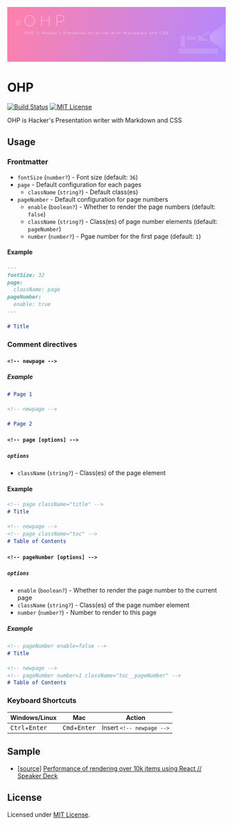 ![OHP - OHP is Hacker's Presentation writer with Markdown and CSS](./docs/visual.png)

# OHP
[![Build Status](https://travis-ci.org/izumin5210/OHP.svg?branch=master)](https://travis-ci.org/izumin5210/OHP)
[![MIT License](https://img.shields.io/github/license/izumin5210/OHP.svg)][license]

OHP is Hacker's Presentation writer with Markdown and CSS


## Usage
### Frontmatter
- `fontSize` (`number?`) - Font size (default: `36`)
- `page` - Default configuration for each pages
    - `className` (`string?`) - Default class(es)
- `pageNumber` - Default configuration for page numbers
    - `enable` (`boolean?`) - Whether to render the page numbers (default: `false`)
    - `className` (`string?`) - Class(es) of page number elements (default: `pageNumber`)
    - `number` (`number?`) - Pgae number for the first page (default: `1`)

#### Example
```markdown
---
fontSize: 32
page:
  className: page
pageNumber:
  enable: true
---

# Title
```

### Comment directives
#### `<!-- newpage -->`
##### Example
```markdown
# Page 1

<!-- newpage -->

# Page 2
```


#### `<!-- page [options] -->`
##### `options`
- `className` (`string?`) - Class(es) of the page element

#### Example
```markdown
<!-- page className="title" -->
# Title

<!-- newpage -->
<!-- page className="toc" -->
# Table of Contents
```

#### `<!-- pageNumber [options] -->`
##### `options`
- `enable` (`boolean?`) - Whether to render the page number to the current page
- `className` (`string?`) - Class(es) of the page number element
- `number` (`number?`) - Number to render to this page

##### Example
```markdown
<!-- pageNumber enable=false -->
# Title

<!-- newpage -->
<!-- pageNumber number=1 className="toc__pageNumber" -->
# Table of Contents
```

### Keyboard Shortcuts

| Windows/Linux | Mac | Action |
| --- | --- | --- |
| <kbd>Ctrl</kbd>+<kbd>Enter</kbd> | <kbd>Cmd</kbd>+<kbd>Enter</kbd> | Insert `<!-- newpage -->` |


## Sample

- [[source](https://gist.github.com/izumin5210/b4a61ed5003b1666dfe8ecd5baf683f1)] [Performance of rendering over 10k items using React // Speaker Deck](https://speakerdeck.com/izumin5210/performance-of-rendering-over-10k-items-using-react)

## License
Licensed under [MIT License][license].

[license]: ./LICENSE
